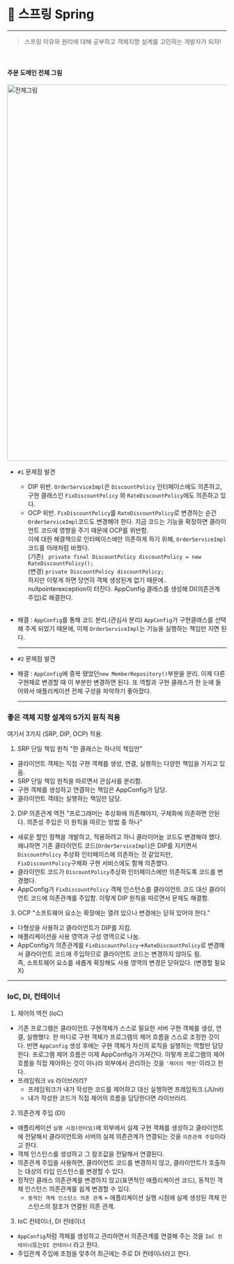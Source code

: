 📗 스프링 Spring
================
<hr />

> 스프링 이유와 원리에 대해 공부하고 객체지향 설계를 고민하는 개발자가 되자!

<br />

#### 주문 도메인 전체 그림

<img width="862" alt="전체그림" src="https://user-images.githubusercontent.com/68539040/182746470-66caf457-020c-442c-b3d8-a15235c0d56b.png">

- ```#1``` 문제점 발견
    + DIP 위반. ```OrderServiceImpl```은 ```DiscountPolicy``` 인터페이스에도 의존하고, 구현 클래스인  ```FixDiscountPolicy```
      와 ```RateDiscountPolicy```에도 의존하고 있다.
    + OCP 위반. ```FixDiscountPolicy```를 ```RateDiscountPolicy```로 변경하는 순간 ```OrderServiceImpl```코드도 변경해야 한다. 지금 코드는 기능을
      확장하면 클라이언트 코드에 영향을 주기 때문에 OCP를 위반함. <br />
      이에 대한 해결책으로 인터페이스에만 의존하게 하기 위해, ```OrderServiceImpl``` 코드를 아래처럼 바꿨다.  <br />
      (기존) ``` private final DiscountPolicy discountPolicy = new RateDiscountPolicy();``` <br />
      (변경) ``` private DiscountPolicy discountPolicy; ``` <br />
      하지만 이렇게 하면 당연히 객체 생성된게 없기 때문에.. nullpointerexception이 터진다. AppConfig 클래스를 생성해 DI(의존관계 주입)로 해결한다. <br /><br />
- 해결 : ```AppConfig```를 통해 코드 분리.(관심사 분리) ```AppConfig```가 구현클래스를 선택해 주게 되었기 때문에, 이제 ```OrderServiceImpl```는 기능을 실행하는
  책임만 지면 된다. <hr />


- ```#2``` 문제점 발견

- 해결 : ```AppConfig```에 중복 됐었던```new MemberRepository()```부분을 분리. 이제 다른 구현체로 변경할 때 이 부분만 변경하면 된다. 또 역할과 구현 클래스가 한 눈에
  들어와서 애플리케이션 전체 구성을 파악하기 좋아졌다. <hr />

### 좋은 객체 지향 설계의 5가지 원칙 적용

여기서 3가지 (SRP, DIP, OCP) 적용.

1. SRP 단일 책임 원칙 "한 클래스는 하나의 책임만"

- 클라이언트 객체는 직접 구현 객체를 생성, 연결, 실행하는 다양한 책임을 가지고 있음.
- SRP 단일 책임 원칙을 따르면서 관심사를 분리함.
- 구현 객체를 생성하고 연결하는 책임은 AppConfig가 담당.
- 클라이언트 객테는 실행하는 책임만 담당.

2. DIP 의존관계 역전 "프로그래머는 추상화에 의존해야지, 구체화에 의존하면 안된다. 의존성 주입은 이 원칙을 따르는 방법 중 하나"

- 새로운 할인 정책을 개발하고, 적용하려고 하니 클라이어늩 코드도 변경해야 했다. 왜냐하면 기존 클라이언트 코드(```OrderServiceImpl```)은 DIP를 지키면서 ```DiscountPolicy```
  추상화 인터페이스에 의존하는 것 같았지만, ```FixDiscountPolicy```구체화 구현 서비스에도 함께 의존했다.
- 클라이언트 코드가 ```DiscountPolicy```추상화 인터페이스에만 의존하도록 코드를 변경했다.
- AppConfig가 ```FixDiscountPolicy``` 객체 인스턴스를 클라이언트 코드 대신 클라이언트 코드에 의존관계를 주입함. 이렇게 DIP 원칙을 따르면서 문제도 해결함.


3. OCP "소프트웨어 요소는 확장에는 열려 있으나 변경에는 닫혀 있어야 한다."

- 다형성을 사용하고 클라이언트가 DIP를 지킴.
- 애플리케이션을 사용 영역과 구성 영역으로 나눔.
- AppConfig가 의존관계를 ```FixDiscountPolicy```->```RateDiscountPolicy```로 변경해서 클라이언트 코드에 주입하므로 클라이언트 코드는 변경하지 않아도 됨. <br />
  즉, 소프트웨어 요소를 새롭게 확장해도 사용 영역의 변경은 닫혀있다. (변경할 필요X)

<hr />

### IoC, DI, 컨테이너

1. 제어의 역전 (IoC)

- 기존 프로그램은 클라이언트 구현객체가 스스로 필요한 서버 구현 객체를 생성, 연결, 실행했다. 한 마디로 구현 객체가 프로그램의 제어 흐름을 스스로 조정한 것이다. 반면 ```AppConfig``` 생성 후에는
  구현 객체가 자신의 로직을 실행하는 역할만 담당한다. 프로그램 제어 흐름은 이제 AppConfig가 가져간다. 이렇게 프로그램의 제어 흐름을 직접 제어하는 것이 아니라 외부에서 관리하는
  것을 ```'제어의 역전'```이라고 한다.
- 프레임워크 vs 라이브러리? <br />
    - 프레임워크가 내가 작성한 코드를 제어하고 대신 실행하면 프레임워크.(JUnit)
    - 내가 작성한 코드가 직접 제어의 흐름을 담당한다면 라이브러리.

2. 의존관계 주입 (DI)

- 애플리케이션 ```실행 시점(런타임)```에 외부에서 실제 구현 객체를 생성하고 클라이언트에 전달해서 클라이언트와 서버의 실제 의존관계가 연결되는 것을 ```의존관계 주입```이라고 한다.
- 객체 인스턴스를 생성하고 그 참조값을 전달해서 연결된다.
- 의존관계 주입을 사용하면, 클라이언트 코드를 변경하지 않고, 클라이언트가 호출하는 대상의 타입 인스턴스를 변경할 수 있다.
- 정적인 클래스 의존관계를 변경하지 않고(표면적인 애플리케이션 코드), 동적인 객체 인스턴스 의존관계를 쉽게 변경할 수 있다.
    + ```동적인 객체 인스턴스 의존 관계``` = 애플리케이션 실행 시점에 실제 생성된 객체 인스턴스의 참조가 연결된 의존 관계.

3. IoC 컨테이너, DI 컨테이너

- ```AppConfig```처럼 객체를 생성하고 관리하면서 의존관계를 연결해 주는 것을 ```IoC 컨테이너```또는```DI 컨테이너``` 라고 한다.
- 주입관계 주입에 초첨을 맞추어 최근에는 주로 DI 컨테이너라고 한다. 